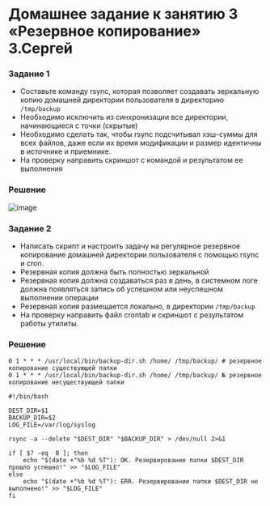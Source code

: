 # Домашнее задание к занятию 3 «Резервное копирование» З.Сергей

### Задание 1
- Составьте команду rsync, которая позволяет создавать зеркальную копию домашней директории пользователя в директорию `/tmp/backup`
- Необходимо исключить из синхронизации все директории, начинающиеся с точки (скрытые)
- Необходимо сделать так, чтобы rsync подсчитывал хэш-суммы для всех файлов, даже если их время модификации и размер идентичны в источнике и приемнике.
- На проверку направить скриншот с командой и результатом ее выполнения

### Решение 
![image](https://github.com/user-attachments/assets/f68cc66d-6b6c-484a-91f4-22890fdaf0e3)

### Задание 2
- Написать скрипт и настроить задачу на регулярное резервное копирование домашней директории пользователя с помощью rsync и cron.
- Резервная копия должна быть полностью зеркальной
- Резервная копия должна создаваться раз в день, в системном логе должна появляться запись об успешном или неуспешном выполнении операции
- Резервная копия размещается локально, в директории `/tmp/backup`
- На проверку направить файл crontab и скриншот с результатом работы утилиты.

### Решение 
```
0 1 * * * /usr/local/bin/backup-dir.sh /home/ /tmp/backup/ # резервное копирование существующей папки
0 1 * * * /usr/local/bin/backup-dir.sh /home/ /tmp/backup/ № резервное копирование несуществующей папки
```
```
#!/bin/bash

DEST_DIR=$1    
BACKUP_DIR=$2  
LOG_FILE=/var/log/syslog 

rsync -a --delete "$DEST_DIR" "$BACKUP_DIR" > /dev/null 2>&1

if [ $? -eq  0 ]; then
    echo "$(date +"%b %d %T"): ОК. Резервирование папки $DEST_DIR прошло успешно!" >> "$LOG_FILE"
else
    echo "$(date +"%b %d %T"): ERR. Резервирование папки $DEST_DIR не выполнено!" >> "$LOG_FILE"
fi
```
